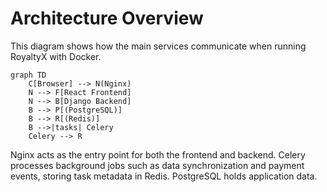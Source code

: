 # Architecture Overview

This diagram shows how the main services communicate when running RoyaltyX with Docker.

```mermaid
graph TD
    C[Browser] --> N(Nginx)
    N --> F[React Frontend]
    N --> B[Django Backend]
    B --> P[(PostgreSQL)]
    B --> R[(Redis)]
    B -->|tasks| Celery
    Celery --> R
```

Nginx acts as the entry point for both the frontend and backend. Celery processes background jobs such as data synchronization and payment events, storing task metadata in Redis. PostgreSQL holds application data.
